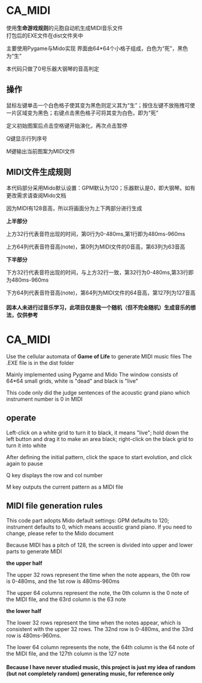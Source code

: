 # CA_MIDI 
使用**生命游戏规则**的元胞自动机生成MIDI音乐文件  
打包后的EXE文件在dist文件夹中
    
主要使用Pygame与Mido实现 
界面由64*64个小格子组成，白色为“死”，黑色为“生”
    
本代码只做了0号乐器大钢琴的音高判定  
  
## 操作
鼠标左键单击一个白色格子使其变为黑色则定义其为“生”；按住左键不放拖拽可使一片区域变为黑色；右键点击黑色格子可将其变为白色，即为“死” 
        
定义初始图案后点击空格键开始演化，再次点击暂停  
    
Q键显示行列序号  
    
M键输出当前图案为MIDI文件     
    



## MIDI文件生成规则   
本代码部分采用Mido默认设置：GPM默认为120；乐器默认是0，即大钢琴。如有更改需求请查阅Mido文档   
  
因为MIDI有128音高，所以将画面分为上下两部分进行生成   
  
**上半部分**  
  
上方32行代表音符出现的时间，第0行为0-480ms,第1行即为480ms-960ms 
    
上方64列代表音符音高(note)，第0列为MIDI文件的0音高，第63列为63音高  
    
**下半部分**  
  
下方32行代表音符出现的时间，与上方32行一致，第32行为0-480ms,第33行即为480ms-960ms
    
下方64列代表音符音高(note)，第64列为MIDI文件的64音高，第127列为127音高  
      

#### 因本人未进行过音乐学习，此项目仅是我一个随机（但不完全随机）生成音乐的想法，仅供参考  





# CA_MIDI
Use the cellular automata of **Game of Life** to generate MIDI music files
The .EXE file is in the dist folder
    
Mainly implemented using Pygame and Mido
The window consists of 64*64 small grids, white is "dead" and black is "live"
    
This code only did the judge sentences of the acoustic grand piano which instrument number is 0 in MIDI
  
## operate
Left-click on a white grid to turn it to black, it means "live"; hold down the left button and drag it to make an area black; right-click on the black grid to turn it into white
        
After defining the initial pattern, click the space to start evolution, and click again to pause
    
Q key displays the row and col number
    
M key outputs the current pattern as a MIDI file
    



## MIDI file generation rules
This code part adopts Mido default settings: GPM defaults to 120; instrument defaults to 0, which means acoustic grand piano. If you need to change, please refer to the Mido document
  
Because MIDI has a pitch of 128, the screen is divided into upper and lower parts to generate MIDI
  
**the upper half**  
  
The upper 32 rows represent the time when the note appears, the 0th row is 0-480ms, and the 1st row is 480ms-960ms
    
The upper 64 columns represent the note, the 0th column is the 0 note of the MIDI file, and the 63rd column is the 63 note
    
**the lower half**  
  
The lower 32 rows represent the time when the notes appear, which is consistent with the upper 32 rows. The 32nd row is 0-480ms, and the 33rd row is 480ms-960ms.
    
The lower 64 column represents the note, the 64th column is the 64 note of the MIDI file, and the 127th column is the 127 note
    
    
#### Because I have never studied music, this project is just my idea of random (but not completely random) generating music, for reference only

